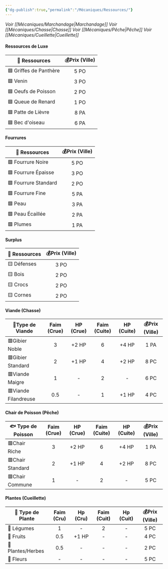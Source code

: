 ```yaml
---
{"dg-publish":true,"permalink":"/Mécaniques/Ressources/"}
---
```



*Voir [[Mécaniques/Marchandage\|Marchandage]]*
*Voir [[Mécaniques/Chasse\|Chasse]]*
*Voir [[Mécaniques/Pêche\|Pêche]]*
*Voir [[Mécaniques/Cueillette\|Cueillette]]*
#### Ressources de Luxe

| 💎 Ressources           | 💰Prix (Ville) |
| ----------------------- | :------------: |
| 🟦 Griffes de Panthère  |      5 PO      |
| 🟦 Venin                |      3 PO      |
| 🟦 Oeufs de Poisson     |      2 PO      |
| 🟦 Queue de Renard      |      1 PO      |
| 🟦 Patte de Lièvre      |     8  PA      |
| 🟦 Bec d'oiseau         |      6 PA      |

#### Fourrures
| 🐺 Ressources        | 💰Prix (Ville) |
| -------------------- | :------------: |
| 🟩 Fourrure Noire    |      5 PO      |
| 🟩 Fourrure Épaisse  |      3 PO      |
| 🟩 Fourrure Standard |      2 PO      |
| 🟩 Fourrure Fine     |      5 PA      |
| 🟩 Peau              |      3 PA      |
| 🟩 Peau Écaillée     |      2 PA      |
| 🟩 Plumes            |      1 PA      |

#### Surplus

| 🦴 Ressources | 💰Prix (Ville) |
| ------------- | :------------: |
| 🟨 Défenses   |      3 PO      |
| 🟨 Bois       |      2 PO      |
| 🟨 Crocs      |      2 PO      |
| 🟨 Cornes     |      2 PO      |

#### Viande (Chasse)

| 🍖Type de Viande     | Faim (Crue) | HP (Crue) | Faim (Cuite) | HP (Cuite) | 💰Prix (Ville) |
| -------------------- | :---------: | :-------: | :----------: | :--------: | :------------: |
| 🟥Gibier Noble       |      3      |   +2 HP   |      6       |   +4 HP    |      1 PA      |
| 🟥Gibier Standard    |      2      |   +1 HP   |      4       |   +2 HP    |      8 PC      |
| 🟥Viande Maigre      |      1      |     -     |      2       |     -      |      6 PC      |
| 🟥Viande Filandreuse |     0.5     |     -     |      1       |   +1 HP    |      4 PC      |

#### Chair de Poisson (Pêche)
| 🐟 Type de Poisson | Faim (Crue) | HP (Crue) | Faim (Cuite) | HP (Cuite) | 💰Prix (Ville) |
| ------------------ | :---------: | :-------: | :----------: | :--------: | :------------: |
| 🟥Chair Riche      |      3      |   +2 HP   |      6       |   +4 HP    |      1 PA      |
| 🟥Chair Standard   |      2      |   +1 HP   |      4       |   +2 HP    |      8 PC      |
| 🟥Chair Commune    |      1      |     -     |      2       |     -      |      5 PC      |

#### Plantes (Cueillette)

| 🌿 Type de Plante | Faim (Cru) | Hp (Cru) | Faim (Cuit) | Hp (Cuit) | 💰Prix (Ville) |
| ----------------- | :--------: | :------: | :---------: | :-------: | :------------: |
| 🥕 Légumes        |     1      |    -     |      2      |     -     |      5 PC      |
| 🍓 Fruits         |    0.5     |  +1 HP   |      -      |     -     |      4 PC      |
| 🍃 Plantes/Herbes |    0.5     |    -     |      -      |     -     |      2 PC      |
| 🌸 Fleurs         |     -      |    -     |      -      |     -     |      5 PC      |
